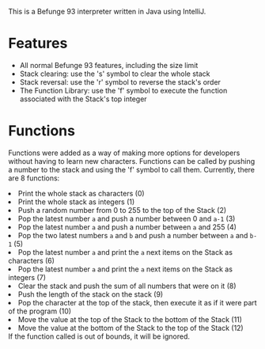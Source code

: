 This is a Befunge 93 interpreter written in Java using IntelliJ. 
# Features
  * All normal Befunge 93 features, including the size limit
  * Stack clearing: use the 's' symbol to clear the whole stack
  * Stack reversal: use the 'r' symbol to reverse the stack's order
  * The Function Library: use the 'f' symbol to execute the function associated with the Stack's top integer
# Functions
Functions were added as a way of making more options for developers without having to learn new characters. Functions can be called by pushing a number to the stack and using the 'f' symbol to call them.
Currently, there are 8 functions:
  <li>Print the whole stack as characters (0)</li>
  <li>Print the whole stack as integers (1)</li>
  <li>Push a random number from 0 to 255 to the top of the Stack (2)</li>
  <li>Pop the latest number <code>a</code> and push a number between 0 and <code>a-1</code> (3)</li>
  <li>Pop the latest number <code>a</code> and push a number between <code>a</code> and 255 (4)</li>
  <li>Pop the two latest numbers <code>a</code> and <code>b</code> and push a number between <code>a</code> and <code>b-1</code> (5)</li>
  <li>Pop the latest number <code>a</code> and print the <code>a</code> next items on the Stack as characters (6)</li>
  <li>Pop the latest number <code>a</code> and print the <code>a</code> next items on the Stack as integers (7)</li>
  <li>Clear the stack and push the sum of all numbers that were on it (8) </li>
  <li>Push the length of the stack on the stack (9)</li>
  <li>Pop the character at the top of the stack, then execute it as if it were part of the program (10)</li>
  <li>Move the value at the top of the Stack to the bottom of the Stack (11)</li>
  <li>Move the value at the bottom of the Stack to the top of the Stack (12)</li>
If the function called is out of bounds, it will be ignored.
